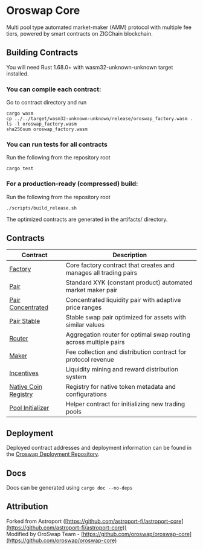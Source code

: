 # Oroswap Core

Multi pool type automated market-maker (AMM) protocol with multiple fee tiers, powered by smart contracts on ZIGChain blockchain.

## Building Contracts

You will need Rust 1.68.0+ with wasm32-unknown-unknown target installed.

### You can compile each contract:

Go to contract directory and run

```
cargo wasm
cp ../../target/wasm32-unknown-unknown/release/oroswap_factory.wasm .
ls -l oroswap_factory.wasm
sha256sum oroswap_factory.wasm
```

### You can run tests for all contracts

Run the following from the repository root

```
cargo test
```

### For a production-ready (compressed) build:

Run the following from the repository root

```
./scripts/build_release.sh
```

The optimized contracts are generated in the artifacts/ directory.

## Contracts


| Contract                                                          | Description                                                       |
| ----------------------------------------------------------------- | ----------------------------------------------------------------- |
| [Factory](contracts/factory/)                                     | Core factory contract that creates and manages all trading pairs  |
| [Pair](contracts/pair/)                                           | Standard XYK (constant product) automated market maker pair       |
| [Pair Concentrated](contracts/pair_concentrated/)                 | Concentrated liquidity pair with adaptive price ranges            |
| [Pair Stable](contracts/pair_stable/)                             | Stable swap pair optimized for assets with similar values         |
| [Router](contracts/router/)                                       | Aggregation router for optimal swap routing across multiple pairs |
| [Maker](contracts/tokenomics/maker/)                              | Fee collection and distribution contract for protocol revenue     |
| [Incentives](contracts/tokenomics/incentives/)                    | Liquidity mining and reward distribution system                   |
| [Native Coin Registry](contracts/periphery/native_coin_registry/) | Registry for native token metadata and configurations             |
| [Pool Initializer](contracts/periphery/pool_initializer/)         | Helper contract for initializing new trading pools                |

## Deployment

Deployed contract addresses and deployment information can be found in the [Oroswap Deployment Repository](https://github.com/oroswap/oroswap-deployments).

## Docs

Docs can be generated using `cargo doc --no-deps`

## Attribution

Forked from Astroport ([https://github.com/astroport-fi/astroport-core](https://github.com/astroport-fi/astroport-core))  
Modified by OroSwap Team - [https://github.com/oroswap/oroswap-core](https://github.com/oroswap/oroswap-core)
